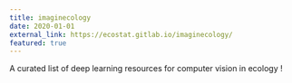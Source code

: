 ```yaml
---
title: imaginecology
date: 2020-01-01
external_link: https://ecostat.gitlab.io/imaginecology/
featured: true
---
```


A curated list of deep learning resources for computer vision in ecology !

<!--more-->
